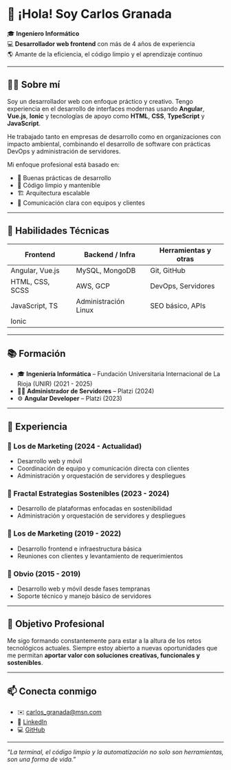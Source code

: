 # 👋 ¡Hola! Soy Carlos Granada

🎓 **Ingeniero Informático**  
💻 **Desarrollador web frontend** con más de 4 años de experiencia  
🌎 Amante de la eficiencia, el código limpio y el aprendizaje continuo  

---

## 👨‍💻 Sobre mí

Soy un desarrollador web con enfoque práctico y creativo. Tengo experiencia en el desarrollo de interfaces modernas usando **Angular**, **Vue.js**, **Ionic** y tecnologías de apoyo como **HTML**, **CSS**, **TypeScript** y **JavaScript**.

He trabajado tanto en empresas de desarrollo como en organizaciones con impacto ambiental, combinando el desarrollo de software con prácticas DevOps y administración de servidores.

Mi enfoque profesional está basado en:
- 🧠 Buenas prácticas de desarrollo
- 🧹 Código limpio y mantenible
- 🏗️ Arquitectura escalable
- 🤝 Comunicación clara con equipos y clientes

---

## 🧠 Habilidades Técnicas

| Frontend         | Backend / Infra      | Herramientas y otras |
|------------------|----------------------|-----------------------|
| Angular, Vue.js  | MySQL, MongoDB       | Git, GitHub           |
| HTML, CSS, SCSS  | AWS, GCP             | DevOps, Servidores    |
| JavaScript, TS   | Administración Linux | SEO básico, APIs      |
| Ionic            |                      |                       |

---

## 📚 Formación

- 🎓 **Ingeniería Informática** – Fundación Universitaria Internacional de La Rioja (UNIR) (2021 - 2025)
- 🧑‍💻 **Administrador de Servidores** – Platzi (2024)
- ⚙️ **Angular Developer** – Platzi (2023)

---

## 🧩 Experiencia

### 🔹 Los de Marketing (2024 - Actualidad)
- Desarrollo web y móvil
- Coordinación de equipo y comunicación directa con clientes
- Administración y orquestación de servidores y despliegues

### 🔹 Fractal Estrategias Sostenibles (2023 - 2024)
- Desarrollo de plataformas enfocadas en sostenibilidad
- Administración y orquestación de servidores y despliegues

### 🔹 Los de Marketing (2019 - 2022)
- Desarrollo frontend e infraestructura básica
- Reuniones con clientes y levantamiento de requerimientos

### 🔹 Obvio (2015 - 2019)
- Desarrollo web y móvil desde fases tempranas
- Soporte técnico y manejo básico de servidores

---

## 🚀 Objetivo Profesional

Me sigo formando constantemente para estar a la altura de los retos tecnológicos actuales. Siempre estoy abierto a nuevas oportunidades que me permitan **aportar valor con soluciones creativas, funcionales y sostenibles**.

---

## 📫 Conecta conmigo

- ✉️ carlos_granada@msn.com  
- 💼 [LinkedIn](https://www.linkedin.com/in/carlos-granada-599642173/)  
- 💻 [GitHub](https://github.com/solcra)

---

_“La terminal, el código limpio y la automatización no solo son herramientas, son una forma de vida.”_


